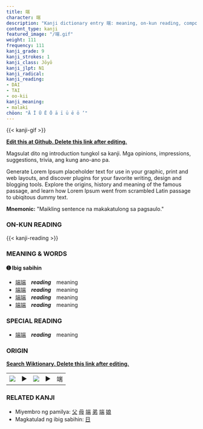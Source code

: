 ```yaml
---
title: 端
character: 端
description: "Kanji dictionary entry 端: meaning, on-kun reading, compounds, origin, related kanji"
content_type: kanji
featured_image: "/端.gif"
weight: 111
frequency: 111
kanji_grade: 9
kanji_strokes: 1
kanji_class: Jōyō
kanji_jlpt: N1
kanji_radical: 
kanji_reading: 
- DAI
- TAI
- oo-kii
kanji_meaning:
- malaki
chōon: "Ā Ī Ū Ē Ō ā ī ū ē ō ’"
---
```

[//]: # (Don't edit the line below. Kanji animated GIF code is automatically generated.)
{{< kanji-gif >}}

[//]: # (Edit below this line.)

**[Edit this at Github. Delete this link after editing.](https://github.com/tim0g/tim/tree/main/content/kanji/端/index.md)**

Magsulat dito ng introduction tungkol sa kanji. Mga opinions, impressions, suggestions, trivia, ang kung ano-ano pa.

Generate Lorem Ipsum placeholder text for use in your graphic, print and web layouts, and discover plugins for your favorite writing, design and blogging tools. Explore the origins, history and meaning of the famous passage, and learn how Lorem Ipsum went from scrambled Latin passage to ubiqitous dummy text.
 
**Mnemonic:** "Maikling sentence na makakatulong sa pagsaulo."

### ON-KUN READING

[//]: # (Don't edit the line below. ON-KUN READING code is automatically generated.)
{{< kanji-reading >}}

### MEANING & WORDS

#### ➊ **Ibig sabihin**
  - [端](../端)[端](../端)　***reading***　meaning
  - [端](../端)[端](../端)　***reading***　meaning
  - [端](../端)[端](../端)　***reading***　meaning
  - [端](../端)[端](../端)　***reading***　meaning

### SPECIAL READING
  - [端](../端)[端](../端)　***reading***　meaning

### ORIGIN

**[Search Wiktionary. Delete this link after editing.](https://wiktionary.org/wiki/端)**
<table class="kanji-table"><tr><td>
<img src="60px-端-bronze.svg.png">
</td><td>▶</td><td>
<img src="60px-端-oracle.svg.png">
</td><td>▶</td>
<td class="kanji-origin">端</td>
</tr></table>

### RELATED KANJI
- Miyembro ng pamilya: [父](../父) [母](../母) [端](../端) [弟](../弟) [端](../端) [娘](../娘)
- Magkatulad ng ibig sabihin: [日](../日)
